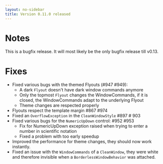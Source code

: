 ```yaml
---
layout: no-sidebar
title: Version 0.11.0 released
---
```


# Notes

This is a bugfix release. It will most likely be the only bugfix release till v0.13.

# Fixes

- Fixed various bugs with the themed Flyouts (#947 #949): 
  - A dark `Flyout` doesn't have dark window commands anymore
  - Only the topmost `Flyout` changes the WindowCommands, if it is closed, the WindowCommands adapt to the underlying Flyout
  - Theme changes are respected properly
- Flyouts respect the template margin #867 #974
- Fixed an `OverflowException` in the `CleanWindowStyle` #897 # 903
- Fixed various bugs for the `NumericUpDown` control: #952 #953
  - Fix for NumericUpDown exception raised when trying to enter a number in scientific notation
  - Fixed a problem with too early speedup
- Improved the performance for theme changes, they should now work instantly.
- Fixed an issue with the `WindowCommands` of a `CleanWindow`, they were white and therefore invisible when a `BorderlessWindowBehavior` was attached.
